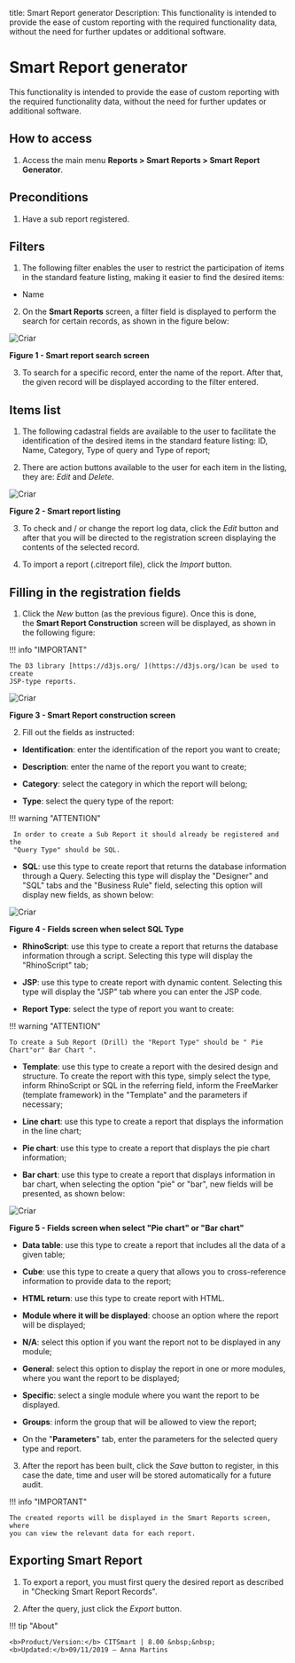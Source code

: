 title: Smart Report generator
Description: This functionality is intended to provide the ease of custom reporting with the required functionality data, without the need for further updates or additional software.

# Smart Report generator

This functionality is intended to provide the ease of custom reporting with the
required functionality data, without the need for further updates or additional
software.

How to access
-------------

1.  Access the main menu **Reports > Smart Reports > Smart Report
    Generator**.

Preconditions
-------------

1.  Have a sub report registered.

Filters
-------

1.  The following filter enables the user to restrict the participation of items
    in the standard feature listing, making it easier to find the desired items:

-   Name

2.  On the **Smart Reports** screen, a filter field is displayed to perform the
    search for certain records, as shown in the figure below:

![Criar](images/generate-1.png)

**Figure 1 - Smart report search screen**

3.  To search for a specific record, enter the name of the report. After that,
    the given record will be displayed according to the filter entered.

Items list
----------

1.  The following cadastral fields are available to the user to facilitate the
    identification of the desired items in the standard feature listing: ID,
    Name, Category, Type of query and Type of report;

2.  There are action buttons available to the user for each item in the listing,
    they are: *Edit* and *Delete*.

![Criar](images/generate-2.png)

**Figure 2 - Smart report listing**

3.  To check and / or change the report log data, click the *Edit* button and
    after that you will be directed to the registration screen displaying the
    contents of the selected record.

4.  To import a report (.citreport file), click the *Import* button.

Filling in the registration fields
----------------------------------

1.  Click the *New* button (as the previous figure). Once this is done,
    the **Smart Report Construction** screen will be displayed, as shown in the
    following figure:

!!! info "IMPORTANT"

    The D3 library [https://d3js.org/ ](https://d3js.org/)can be used to create
    JSP-type reports.

![Criar](images/generate-3.png)

**Figure 3 - Smart Report construction screen**

2.  Fill out the fields as instructed:

-   **Identification**: enter the identification of the report you want to
    create;

-   **Description**: enter the name of the report you want to create;

-   **Category**: select the category in which the report will belong;

-   **Type**: select the query type of the report:

   !!! warning "ATTENTION"

     In order to create a Sub Report it should already be registered and the
     "Query Type" should be SQL.

-   **SQL**: use this type to create report that returns the database
    information through a Query. Selecting this type will display the "Designer"
    and "SQL" tabs and the "Business Rule" field, selecting this option will
    display new fields, as shown below:

![Criar](images/generate-4.png)

**Figure 4 - Fields screen when select SQL Type**

-   **RhinoScript**: use this type to create a report that returns the database
    information through a script. Selecting this type will display the
    "RhinoScript" tab;

-   **JSP**: use this type to create report with dynamic content. Selecting this
    type will display the "JSP" tab where you can enter the JSP code.

-   **Report Type**: select the type of report you want to create:

!!! warning "ATTENTION"

    To create a Sub Report (Drill) the "Report Type" should be " Pie Chart"or" Bar Chart ".

-   **Template**: use this type to create a report with the desired design and
    structure. To create the report with this type, simply select the type,
    inform RhinoScript or SQL in the referring field, inform the FreeMarker
    (template framework) in the "Template" and the parameters if necessary;

-   **Line chart**: use this type to create a report that displays the
    information in the line chart;

-   **Pie chart**: use this type to create a report that displays the pie chart
    information;

-   **Bar chart**: use this type to create a report that displays information in
    bar chart, when selecting the option "pie" or "bar", new fields will be
    presented, as shown below:

![Criar](images/generate-5.png)

**Figure 5 - Fields screen when select "Pie chart" or "Bar chart"**

-   **Data table**: use this type to create a report that includes all the data
    of a given table;

-   **Cube**: use this type to create a query that allows you to cross-reference
    information to provide data to the report;

-   **HTML return**: use this type to create report with HTML.

-   **Module where it will be displayed**: choose an option where the report
    will be displayed;

-   **N/A**: select this option if you want the report not to be displayed in
    any module;

-   **General**: select this option to display the report in one or more
    modules, where you want the report to be displayed;

-   **Specific**: select a single module where you want the report to be
    displayed.

-   **Groups**: inform the group that will be allowed to view the report;

-   On the "**Parameters**" tab, enter the parameters for the selected query
    type and report.

3.  After the report has been built, click the *Save* button to register, in
    this case the date, time and user will be stored automatically for a future
    audit.

!!! info "IMPORTANT"

    The created reports will be displayed in the Smart Reports screen, where
    you can view the relevant data for each report.

Exporting Smart Report
----------------------

1.  To export a report, you must first query the desired report as described in
    "Checking Smart Report Records".

2.  After the query, just click the *Export* button.

!!! tip "About"

    <b>Product/Version:</b> CITSmart | 8.00 &nbsp;&nbsp;
    <b>Updated:</b>09/11/2019 – Anna Martins
